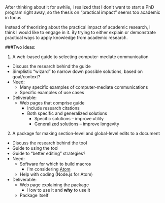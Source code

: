 
After thinking about it for awhile, I realized that I don't want to start a PhD program right away, so the thesis on “practical impact” seems too academic in focus.

Instead of theorizing about the practical impact of academic research, I think I would like to engage in it.  By trying to either explain or demonstrate practical ways to apply knowledge from academic research.

###Two ideas:

1. A web-based guide to selecting computer-mediate communication
  * Discuss the research behind the guide
  * Simplistic “wizard” to narrow down possible solutions, based on goal/context?
  * Need:
    * Many specific examples of computer-mediate communications
    * Specific examples of use cases
  * Deliverable:
    * Web pages that comprise guide
      * Include research citations
      * Both specific and generalized solutions
        * Specific solutions &ndash; improve utility
        * Generalized solutions &ndash; improve longevity

2. A package for making section-level and global-level edits to a document
  * Discuss the research behind the tool
  * Guide to using the tool
  * Guide to “better editing” strategies?
  * Need:
    * Software for which to build macros
      * I'm considering [Atom](https://atom.io/)
    * Help with coding (Node.js for Atom)
  * Deliverable:
    * Web page explaining the package
      * How to use it and **why** to use it
    * Package itself




